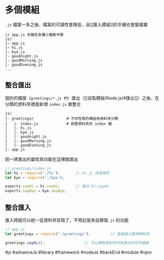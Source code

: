 # 多個模組
`.js` 檔案一多之後，檔案的可讀性會降低，且[[匯入模組]]的手續也會變複雜
```
// app.js 夾雜在各種小檔案中間
js/
|– app.js		
|– hi.js
|– bye.js
|- goodnight.js
|- goodMorning.js
|- goodEvening.js
...
```
## 整合匯出
個別的檔案（`greetings/*.js 們`）匯出（[[自製模組(Node.js)#匯出]]）之後，在分類的資料夾裡面新增 `index.js` 做整合
```
js/
|- greetings/				# 不同性質的模組用資料夾分開
|	|- index.js				# 統整資料夾的 index 檔
|	|- hi.js
|	|- bye.js
|	|- goodnight.js
|	|- goodMorning.js
|	|- goodEvening.js
|- app.js
```
統一將匯出的屬性與功能在這裡做匯出
```js
// greetings/index.js
let hi = require('./hi');		// hi.js 成為物件
let bye = require('./bye');

exports.sayHi = hi.sayHi;		// 匯出 hi.sayHi
exports.sayBye = bye.sayBye;
```

## 整合匯入
匯入時就可以統一從資料夾存取了，不用記是來自哪個`.js` 的功能
```js
// app.js
let greetings = require("./greetings");			// 直接匯入整個資料夾

greetings.sayHi();					// 可以讀取資料夾內有匯出的任何檔案
```

#js #advanceJs #library #framework #nodeJs #backEnd #module #npm